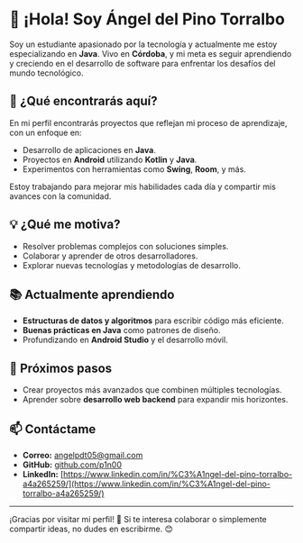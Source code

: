 # 👋 ¡Hola! Soy Ángel del Pino Torralbo

Soy un estudiante apasionado por la tecnología y actualmente me estoy especializando en **Java**. Vivo en **Córdoba**, y mi meta es seguir aprendiendo y creciendo en el desarrollo de software para enfrentar los desafíos del mundo tecnológico.

## 🚀 ¿Qué encontrarás aquí?

En mi perfil encontrarás proyectos que reflejan mi proceso de aprendizaje, con un enfoque en:

- Desarrollo de aplicaciones en **Java**.
- Proyectos en **Android** utilizando **Kotlin** y **Java**.
- Experimentos con herramientas como **Swing**, **Room**, y más.

Estoy trabajando para mejorar mis habilidades cada día y compartir mis avances con la comunidad.

## 💡 ¿Qué me motiva?

- Resolver problemas complejos con soluciones simples.
- Colaborar y aprender de otros desarrolladores.
- Explorar nuevas tecnologías y metodologías de desarrollo.

## 📚 Actualmente aprendiendo

- **Estructuras de datos y algoritmos** para escribir código más eficiente.
- **Buenas prácticas en Java** como patrones de diseño.
- Profundizando en **Android Studio** y el desarrollo móvil.

## 🌱 Próximos pasos

- Crear proyectos más avanzados que combinen múltiples tecnologías.
- Aprender sobre **desarrollo web backend** para expandir mis horizontes.

## 📫 Contáctame

- **Correo:** [angelpdt05@gmail.com](mailto:angelpdt05@gmail.com)  
- **GitHub:** [github.com/p1n00](https://github.com/p1n00)  
- **LinkedIn:** [https://www.linkedin.com/in/%C3%A1ngel-del-pino-torralbo-a4a265259/](https://www.linkedin.com/in/%C3%A1ngel-del-pino-torralbo-a4a265259/)  

---

¡Gracias por visitar mi perfil! 🌟 Si te interesa colaborar o simplemente compartir ideas, no dudes en escribirme. 😊
